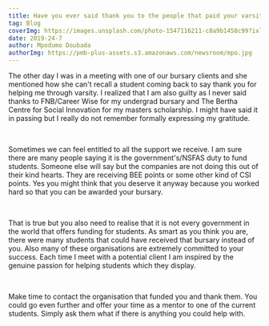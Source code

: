 ```yaml
---
title: Have you ever said thank you to the people that paid your varsity fees?
tag: Blog
coverImg: https://images.unsplash.com/photo-1547116211-c8a9b1458c99?ixlib=rb-1.2.1&ixid=eyJhcHBfaWQiOjEyMDd9&auto=format&fit=crop&w=670&q=80
date: 2019-24-7
author: Mpodumo Doubada
authorImg: https://pmb-plus-assets.s3.amazonaws.com/newsroom/mpo.jpg
---
```


The other day I was in a meeting with one of our bursary clients and she mentioned how she can't recall a student coming back to say thank you for helping me through varsity. I realized that I am also guilty as I never said thanks to FNB/Career Wise for my undergrad bursary and The Bertha Centre for Social Innovation for my masters scholarship. I might have said it in passing but I really do not remember formally expressing my gratitude.


<br/>


Sometimes we can feel entitled to all the support we receive. I am sure there are many people saying it is the government's/NSFAS duty to fund students. Someone else will say but the companies are not doing this out of their kind hearts. They are receiving BEE points or some other kind of CSI points. Yes you might think that you deserve it anyway because you worked hard so that you can be awarded your bursary. 

<br/>

That is true but you also need to realise that it is not every government in the world that offers funding for students. As smart as you think you are, there were many students that could have received that bursary instead of you. Also many of these organisations are extremely  committed to your success. Each time I meet with a potential client I am  inspired by the genuine passion for helping students which they display.


<br/>

Make time to contact the organisation that funded you and thank them. You could go even further and offer your time as a mentor to one of the current students. Simply ask them what if there is anything you could help with.
